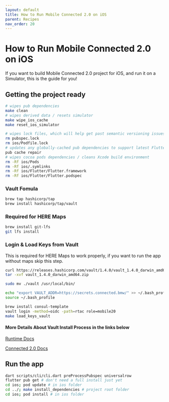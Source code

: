 ```yaml
---
layout: default
title: How to Run Mobile Connected 2.0 on iOS
parent: Recipes
nav_order: 20
---
```


# How to Run Mobile Connected 2.0 on iOS

If you want to build Mobile Connected 2.0 project for iOS, and run it on a Simulator, this is the guide for you!

## Getting the project ready

```bash
# wipes pub dependencies
make clean
# wipes derived data / resets simulator
make wipe_ios_cache
make reset_ios_simulator

# wipes lock files, which will help get past semantic versioning issues
rm pubspec.lock
rm ios/Podfile.lock
# updates any globally-cached pub dependencies to support latest Flutter / Dart
pub cache repair
# wipes cocoa pods dependencies / cleans Xcode build environment
rm -Rf ios/Pods
rm -Rf ios/.symlinks
rm -Rf ios/Flutter/Flutter.framework
rm -Rf ios/Flutter/Flutter.podspec
```
### Vault Fomula

```bash
brew tap hashicorp/tap
brew install hashicorp/tap/vault
```
### Required for HERE Maps

```bash
brew install git-lfs
git lfs install
```

### Login & Load Keys from Vault    

This is required for HERE Maps to work properly, 
if you want to run the app without maps skip this step.

```bash
curl https://releases.hashicorp.com/vault/1.4.0/vault_1.4.0_darwin_amd64.zip > vault_1.4.0_darwin_amd64.zip
tar -xvf vault_1.4.0_darwin_amd64.zip
```

```bash
sudo mv ./vault /usr/local/bin/
```

```bash
echo "export VAULT_ADDR=https://secrets.connected.bmw/" >> ~/.bash_profile
source ~/.bash_profile
```

```bash
brew install consul-template
vault login -method=oidc -path=rtac role=mobile20
make load_keys_vault
```

#### More Details About Vault Install Process in the links below

[Runtime Docs](https://pages.code.connected.bmw/runtime/docs/developer-guides/vault/)

[Connected 2.0 Docs](https://pages.code.connected.bmw/mobile20/mobile-docs/docs/recipes/how_to_setup_vault/)


## Run the app

```bash
dart scripts/cli/cli.dart preProcessPubspec universalrow
flutter pub get # don't need a full install just yet
cd ios; pod update # in ios folder
cd ../; make install_dependencies # project root folder
cd ios; pod install # in ios folder
```

